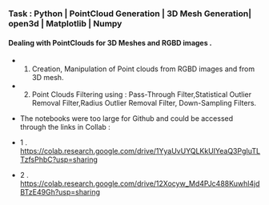 ### Task : Python | PointCloud Generation | 3D Mesh Generation| open3d | Matplotlib | Numpy

#### Dealing with PointClouds for 3D Meshes and RGBD images .
* 1. Creation, Manipulation of Point clouds from RGBD images and from 3D mesh.
* 2. Point Clouds Filtering using : Pass-Through Filter,Statistical Outlier Removal Filter,Radius Outlier Removal Filter, Down-Sampling Filters.

* The notebooks were too large for Github and could be accessed through the links in Collab : 
* 1 . https://colab.research.google.com/drive/1YyaUvUYQLKkUIYeaQ3PgIuTLTzfsPhbC?usp=sharing
* 2 . https://colab.research.google.com/drive/12Xocyw_Md4PJc488Kuwhl4jdBTzE49Gh?usp=sharing
